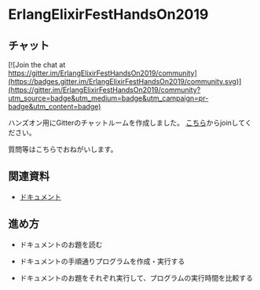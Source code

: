 # ErlangElixirFestHandsOn2019

## チャット

[![Join the chat at https://gitter.im/ErlangElixirFestHandsOn2019/community](https://badges.gitter.im/ErlangElixirFestHandsOn2019/community.svg)](https://gitter.im/ErlangElixirFestHandsOn2019/community?utm_source=badge&utm_medium=badge&utm_campaign=pr-badge&utm_content=badge)

ハンズオン用にGitterのチャットルームを作成しました。
[こちら](https://gitter.im/ErlangElixirFestHandsOn2019/community?utm_source=share-link&utm_medium=link&utm_campaign=share-link)からjoinしてください。

質問等はこちらでおねがいします。

## 関連資料

* [ドキュメント](https://github.com/ohr486/ErlangElixirFestHandsOn2019/wiki)

## 進め方

* ドキュメントのお題を読む

* ドキュメントの手順通りプログラムを作成・実行する

* ドキュメントのお題をそれぞれ実行して、プログラムの実行時間を比較する
